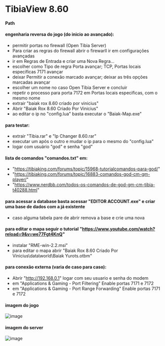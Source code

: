 # TibiaView 8.60

#### Path

#### engenharia reversa do jogo (do inicio ao avançado):
- permitir portas no firewall (Open Tibia Server)
- Para criar as regras do firewall abrir o firewarll ir em configurações avançadas
- ir em Regras de Entrada e criar uma Nova Regra...
- escolher como Tipo de regra Porta avançar; TCP, Portas locais especificas 7171 avançar
- deixar Permitir a conexão marcado avançar; deixar as três opções marcadas avançar
- escolher um nome no caso Open Tibia Server e concluir
- repetir o processo para porta 7172 em Portas locais especificas, com o mesmo nome
- extrair "baiak rox 8.60 criado por vinicius"
- Abrir "Baiak Rox 8.60 Criado Por Vinicius"
- ao editar o ip no "config.lua" basta executar o "Baiak-Map.exe"

#### para testar:
- extrair "Tibia.rar" e "Ip Changer 8.60.rar"
- executar um após o outro e mudar o ip para o mesmo do "config.lua"
- logar com usuário "god" e senha "god"

#### lista de comandos "comandos.txt" em:
- "https://tibiaking.com/forums/topic/15968-tutorialcomandos-para-god/"
- "https://tibiaking.com/forums/topic/16883-comandos-god-cm-gm-player/"
- "https://www.nerdbb.com/todos-os-comandos-de-god-gm-cm-tibia-t40288.html"

#### para acessar a database basta acessar "EDITOR ACCOUNT.exe" e criar uma base de dados com a já existente
- caso alguma tabela pare de abrir remova a base e crie uma nova

#### para editar o mapa seguir o tutorial "https://www.youtube.com/watch?reload=9&v=we77Fgt4KnQ"
- instalar "RME-win-2.2.msi"
- para editar o mapa abrir "Baiak Rox 8.60 Criado Por Vinicius\data\world\Baiak Yurots.otbm"

#### para conexão externa (varia de caso para caso):
- Abrir "http://192.168.0.1" logar com seu usuario e senha do modem
- em "Applications & Gaming - Port Filtering" Enable portas 7171 e 7172
- em "Applications & Gaming - Port Range Forwarding" Enable portas 7171 e 7172

#### imagem do jogo
![image](https://user-images.githubusercontent.com/24993219/146625707-d7722bcc-7ccc-4d59-bd4a-927f4d65de48.png)

#### imagem do server
![image](https://user-images.githubusercontent.com/24993219/146625809-ef8887a3-2f91-45e6-a829-b03e3f758de0.png)

